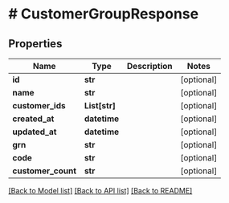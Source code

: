 # # CustomerGroupResponse


## Properties 


Name | Type | Description | Notes
------------ | ------------- | ------------- | -------------
**id**| **str** |   | [optional]
**name**| **str** |   | [optional]
**customer_ids**| **List[str]** |   | [optional]
**created_at**| **datetime** |   | [optional]
**updated_at**| **datetime** |   | [optional]
**grn**| **str** |   | [optional]
**code**| **str** |   | [optional]
**customer_count**| **str** |   | [optional]


[[Back to Model list]](../../README.md#models) [[Back to API list]](../../README.md#endpoints) [[Back to README]](../../README.md)

